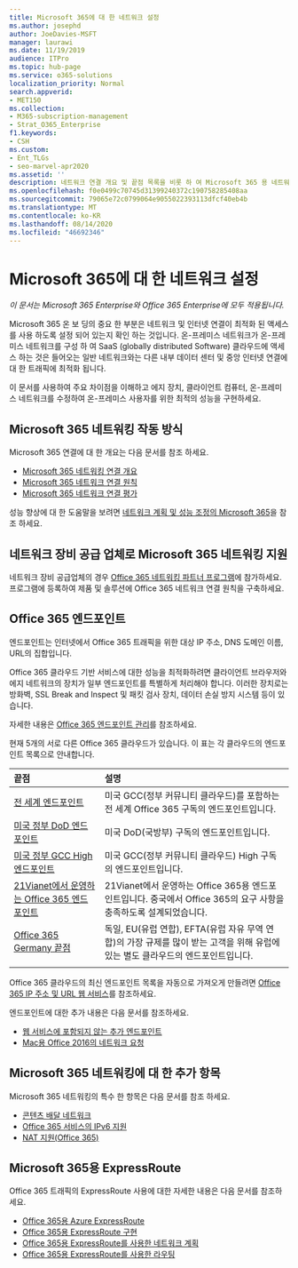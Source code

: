 ```yaml
---
title: Microsoft 365에 대 한 네트워크 설정
ms.author: josephd
author: JoeDavies-MSFT
manager: laurawi
ms.date: 11/19/2019
audience: ITPro
ms.topic: hub-page
ms.service: o365-solutions
localization_priority: Normal
search.appverid:
- MET150
ms.collection:
- M365-subscription-management
- Strat_O365_Enterprise
f1.keywords:
- CSH
ms.custom:
- Ent_TLGs
- seo-marvel-apr2020
ms.assetid: ''
description: 네트워크 연결 개요 및 끝점 목록을 비롯 하 여 Microsoft 365 용 네트워크를 설정 하는 데 도움이 되는 정보가 포함 된 문서에 대 한 링크를 확인할 수 있습니다.
ms.openlocfilehash: f0e0499c70745d31399240372c190758285408aa
ms.sourcegitcommit: 79065e72c0799064e9055022393113dfcf40eb4b
ms.translationtype: MT
ms.contentlocale: ko-KR
ms.lasthandoff: 08/14/2020
ms.locfileid: "46692346"
---
```

# <a name="set-up-your-network-for-microsoft-365"></a>Microsoft 365에 대 한 네트워크 설정

*이 문서는 Microsoft 365 Enterprise와 Office 365 Enterprise에 모두 적용됩니다.*

Microsoft 365 온 보 딩의 중요 한 부분은 네트워크 및 인터넷 연결이 최적화 된 액세스를 사용 하도록 설정 되어 있는지 확인 하는 것입니다. 온-프레미스 네트워크가 온-프레미스 네트워크를 구성 하 여 SaaS (globally distributed Software) 클라우드에 액세스 하는 것은 들어오는 일반 네트워크와는 다른 내부 데이터 센터 및 중앙 인터넷 연결에 대 한 트래픽에 최적화 됩니다. 

이 문서를 사용하여 주요 차이점을 이해하고 에지 장치, 클라이언트 컴퓨터, 온-프레미스 네트워크를 수정하여 온-프레미스 사용자를 위한 최적의 성능을 구현하세요.

## <a name="how-microsoft-365-networking-works"></a>Microsoft 365 네트워킹 작동 방식

Microsoft 365 연결에 대 한 개요는 다음 문서를 참조 하세요.

- [Microsoft 365 네트워킹 연결 개요](microsoft-365-networking-overview.md)
- [Microsoft 365 네트워크 연결 원칙](microsoft-365-network-connectivity-principles.md)
- [Microsoft 365 네트워크 연결 평가](assessing-network-connectivity.md)

성능 향상에 대 한 도움말을 보려면 [네트워크 계획 및 성능 조정의 Microsoft 365](network-planning-and-performance.md)을 참조 하세요.

## <a name="support-microsoft-365-networking-as-a-network-equipment-vendor"></a>네트워크 장비 공급 업체로 Microsoft 365 네트워킹 지원

네트워크 장비 공급업체의 경우 [Office 365 네트워킹 파트너 프로그램](microsoft-365-networking-partner-program.md)에 참가하세요. 프로그램에 등록하여 제품 및 솔루션에 Office 365 네트워크 연결 원칙을 구축하세요. 

## <a name="office-365-endpoints"></a>Office 365 엔드포인트

엔드포인트는 인터넷에서 Office 365 트래픽을 위한 대상 IP 주소, DNS 도메인 이름, URL의 집합입니다. 

Office 365 클라우드 기반 서비스에 대한 성능을 최적화하려면 클라이언트 브라우저와 에지 네트워크의 장치가 일부 엔드포인트를 특별하게 처리해야 합니다. 이러한 장치로는 방화벽, SSL Break and Inspect 및 패킷 검사 장치, 데이터 손실 방지 시스템 등이 있습니다.

자세한 내용은 [Office 365 엔드포인트 관리](managing-office-365-endpoints.md)를 참조하세요.

현재 5개의 서로 다른 Office 365 클라우드가 있습니다. 이 표는 각 클라우드의 엔드포인트 목록으로 안내합니다.

| 끝점 | 설명 |
|:-------|:-----|
| [전 세계 엔드포인트](urls-and-ip-address-ranges.md) | 미국 GCC(정부 커뮤니티 클라우드)를 포함하는 전 세계 Office 365 구독의 엔드포인트입니다. |
| [미국 정부 DoD 엔드포인트](microsoft-365-u-s-government-dod-endpoints.md) | 미국 DoD(국방부) 구독의 엔드포인트입니다. |
| [미국 정부 GCC High 엔드포인트](microsoft-365-u-s-government-gcc-high-endpoints.md) | 미국 GCC(정부 커뮤니티 클라우드) High 구독의 엔드포인트입니다. |
| [21Vianet에서 운영하는 Office 365 엔드포인트](urls-and-ip-address-ranges-21vianet.md) | 21Vianet에서 운영하는 Office 365용 엔드포인트입니다. 중국에서 Office 365의 요구 사항을 충족하도록 설계되었습니다. |
| [Office 365 Germany 끝점](microsoft-365-germany-endpoints.md) | 독일, EU(유럽 연합), EFTA(유럽 자유 무역 연합)의 가장 규제를 많이 받는 고객을 위해 유럽에 있는 별도 클라우드의 엔드포인트입니다. |
|||

Office 365 클라우드의 최신 엔드포인트 목록을 자동으로 가져오게 만들려면 [Office 365 IP 주소 및 URL 웹 서비스](microsoft-365-ip-web-service.md)를 참조하세요.

엔드포인트에 대한 추가 내용은 다음 문서를 참조하세요.

- [웹 서비스에 포함되지 않는 추가 엔드포인트](additional-office365-ip-addresses-and-urls.md)
- [Mac용 Office 2016의 네트워크 요청](network-requests-in-office-2016-for-mac.md)


## <a name="additional-topics-for-microsoft-365-networking"></a>Microsoft 365 네트워킹에 대 한 추가 항목

Microsoft 365 네트워킹의 특수 한 항목은 다음 문서를 참조 하세요.

- [콘텐츠 배달 네트워크](content-delivery-networks.md)
- [Office 365 서비스의 IPv6 지원](ipv6-support.md)
- [NAT 지원(Office 365)](nat-support-with-microsoft-365.md)

## <a name="expressroute-for-microsoft-365"></a>Microsoft 365용 ExpressRoute

Office 365 트래픽의 ExpressRoute 사용에 대한 자세한 내용은 다음 문서를 참조하세요.

- [Office 365용 Azure ExpressRoute](azure-expressroute.md)
- [Office 365용 ExpressRoute 구현](implementing-expressroute.md)
- [Office 365용 ExpressRoute를 사용한 네트워크 계획](network-planning-with-expressroute.md)
- [Office 365용 ExpressRoute를 사용한 라우팅](routing-with-expressroute.md)
